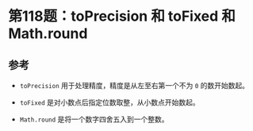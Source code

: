 # 第118题：toPrecision 和 toFixed 和 Math.round

## 参考

* `toPrecision` 用于处理精度，精度是从左至右第一个不为 `0` 的数开始数起。

* `toFixed` 是对小数点后指定位数取整，从小数点开始数起。

* `Math.round` 是将一个数字四舍五入到一个整数。